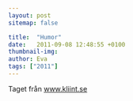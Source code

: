 ```yaml
---
layout: post
sitemap: false

title:  "Humor"
date:   2011-09-08 12:48:55 +0100
thumbnail-img: 
author: Eva
tags: ["2011"]
---
```











Taget från www.kliint.se

